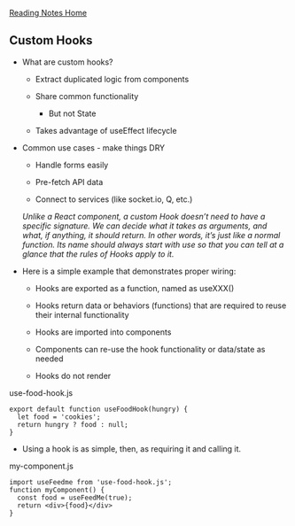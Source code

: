 [Reading Notes Home](https://d-d-wolfe.github.io/reading-notes/)

## Custom Hooks

- What are custom hooks?

  - Extract duplicated logic from components

  - Share common functionality

    - But not State

  - Takes advantage of useEffect lifecycle

- Common use cases - make things DRY

  - Handle forms easily

  - Pre-fetch API data

  - Connect to services (like socket.io, Q, etc.)

  *Unlike a React component, a custom Hook doesn’t need to have a specific signature. We can decide what it takes as arguments, and what, if anything, it should return. In other words, it’s just like a normal function. Its name should always start with use so that you can tell at a glance that the rules of Hooks apply to it.*

- Here is a simple example that demonstrates proper wiring:

  - Hooks are exported as a function, named as useXXX()

  - Hooks return data or behaviors (functions) that are required to reuse their internal functionality

  - Hooks are imported into components

  - Components can re-use the hook functionality or data/state as needed

  - Hooks do not render

use-food-hook.js

```
export default function useFoodHook(hungry) {
  let food = 'cookies';
  return hungry ? food : null;
}
```

- Using a hook is as simple, then, as requiring it and calling it.

my-component.js

```
import useFeedme from 'use-food-hook.js';
function myComponent() {
  const food = useFeedMe(true);
  return <div>{food}</div>
}
```